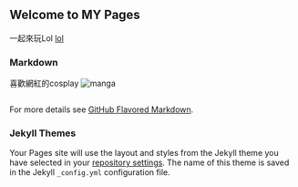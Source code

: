 ## Welcome to MY Pages

一起來玩Lol [lol](https://www.youtube.com/watch?v=ZmpOw4OxvQI) 

### Markdown

喜歡網紅的cosplay
![manga](https://66.media.tumblr.com/ae0a0db933eb6cb725737d1a1dca5a21/tumblr_pm14uaOkBB1y55bcyo1_500.jpg)

```markdown

```

For more details see [GitHub Flavored Markdown](https://guides.github.com/features/mastering-markdown/).

### Jekyll Themes

Your Pages site will use the layout and styles from the Jekyll theme you have selected in your [repository settings](https://github.com/orzorzorzxx/work/settings). The name of this theme is saved in the Jekyll `_config.yml` configuration file.


